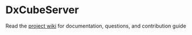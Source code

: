 # DxCubeServer

Read the [project wiki](https://github.com/stephbu/dxcubeserver/) for documentation, questions, and contribution guide
